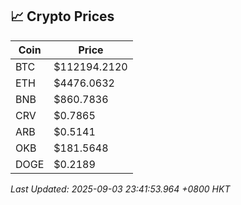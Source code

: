 ## 📈 Crypto Prices

| Coin | Price |
| ---- | ----- |
| BTC | $112194.2120 |
| ETH | $4476.0632 |
| BNB | $860.7836 |
| CRV | $0.7865 |
| ARB | $0.5141 |
| OKB | $181.5648 |
| DOGE | $0.2189 |

_Last Updated: 2025-09-03 23:41:53.964 +0800 HKT_